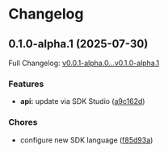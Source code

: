 # Changelog

## 0.1.0-alpha.1 (2025-07-30)

Full Changelog: [v0.0.1-alpha.0...v0.1.0-alpha.1](https://github.com/dedalus-labs/dedalus-sdk-typescript/compare/v0.0.1-alpha.0...v0.1.0-alpha.1)

### Features

* **api:** update via SDK Studio ([a9c162d](https://github.com/dedalus-labs/dedalus-sdk-typescript/commit/a9c162d174c289c8394fe8d115c6464bad90b09c))


### Chores

* configure new SDK language ([f85d93a](https://github.com/dedalus-labs/dedalus-sdk-typescript/commit/f85d93a25ab41d9dbe6681f51b45697a2addbc5b))

